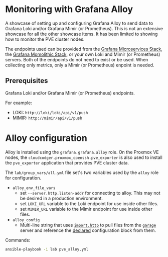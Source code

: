 # Monitoring with Grafana Alloy

A showcase of setting up and configuring Grafana Alloy to send data to Grafana Loki and/or Grafana Mimir (or Prometheus). This is not an extensive showcase for all the other showcase items. It has been limited to showing how to monitor the PVE cluster nodes.

The endpoints used can be provided from the [Grafana Microservices Stack](Grafana_Microservices_Stack.md), the [Grafana Momolithic Stack](Grafana_Monolithic_Stack.md), or your own Loki and Mimir (or Prometheus) servers. Both of the endpoints do not need to exist or be used. When collecting only metrics, only a Mimir (or Prometheus) enpoint is needed.

## Prerequisites

Grafana Loki and/or Grafana Mimir (or Prometheus) endpoints.

For example:

- LOKI: `http://loki/loki/api/v1/push`
- MIMIR: `http://mimir/api/v1/push`

# Alloy configuration

Alloy is installed using the `grafana.grafana.alloy` role. On the Proxmox VE nodes, the `cloudcodger.proxmox_openssh.pve_exporter` is also used to install the `pve_exporter` application that provides PVE cluster data.

The `lab/group_vars/all.yml` file set's two variables used by the `alloy` role for configuration.

- `alloy_env_file_vars`
    - set `--server.http.listen-addr` for connecting to alloy. This may not be desired in a production environment.
    - set `LOKI_URL` variable to the Loki endpoint for use inside other files.
    - set `MIMIR_URL` variable to the Mimir endpoint for use inside other files.
- `alloy_config`
    - Multi-line string that uses [`import.http`](https://grafana.com/docs/alloy/latest/reference/config-blocks/import.http/) to pull files from the [`garage`](Garage.md) server and reference the [declared](https://grafana.com/docs/alloy/latest/reference/config-blocks/declare/) configuration block from them.

Commands:

```bash
ansible-playbook -i lab pve_alloy.yml
```
